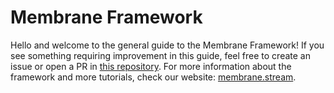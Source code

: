 # Membrane Framework

Hello and welcome to the general guide to the Membrane Framework! If you see something requiring improvement in this guide, feel free to create an issue or open a PR in [this repository](https://github.com/membraneframework/guide). For more information about the framework and more tutorials, check our website: [membrane.stream](https://membrane.stream).


